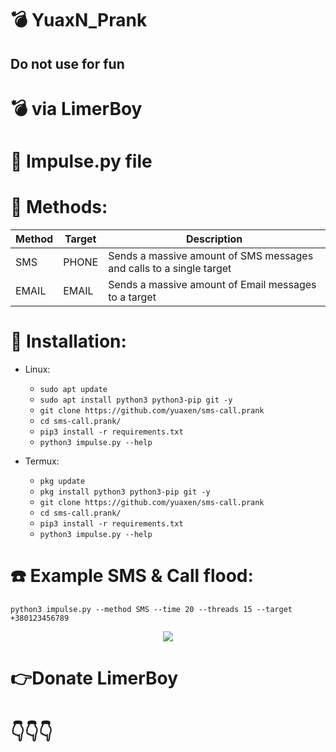 # :bomb: YuaxN_Prank
## Do not use for fun 
# :bomb: via LimerBoy
# :gift: Impulse.py file

  
</p>



 
</p>

# :satellite: Methods:
| Method               |   Target   | Description |
| ---------------------| -----------|-------------|
| SMS                  | PHONE     | Sends a massive amount of SMS messages and calls to a single target |
| EMAIL                | EMAIL     | Sends a massive amount of Email messages to a target |
    

# :gift: Installation:


* Linux:
  * `sudo apt update`
  * `sudo apt install python3 python3-pip git -y`
  * `git clone https://github.com/yuaxen/sms-call.prank`
  * `cd sms-call.prank/`
  * `pip3 install -r requirements.txt`
  * `python3 impulse.py --help`

* Termux:
  * `pkg update`
  * `pkg install python3 python3-pip git -y`
  * `git clone https://github.com/yuaxen/sms-call.prank`
  * `cd sms-call.prank/`
  * `pip3 install -r requirements.txt`
  * `python3 impulse.py --help`

# :phone: Example SMS & Call flood:
```python3 impulse.py --method SMS --time 20 --threads 15 --target +380123456789```

<p align="center">
  <img src="https://i.ibb.co/KmPnV9f/Impulse-SMS.png">
</p>

# 👉Donate LimerBoy
# 👇👇👇
